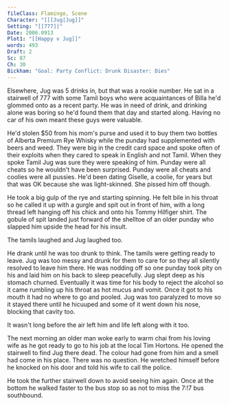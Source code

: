 ```yaml
---
fileClass: Flamingo, Scene
Character: "[[[Jug|Jug]]"
Setting: "[[777]]"
Date: 2006.0913
Plot1: "[[Happy v Jug]]"
words: 493
Draft: 2
Sc: 87
Ch: 30
Bickham: "Goal: Party Conflict: Drunk Disaster: Dies"
---
```

Elsewhere, Jug was 5 drinks in, but that was a rookie number. He sat in a stairwell of 777 with some Tamil boys who were acquaintances of Billa he'd glommed onto as a recent party. He was in need of drink, and drinking alone was boring so he'd found them that day and started along. Having no car of his own meant these guys were valuable. 

He'd stolen $50 from his mom's purse and used it to buy them two bottles of Alberta Premium Rye Whisky while the punday had supplemented with beers and weed. They were big in the credit card space and spoke often of their exploits when they cared to speak in English and not Tamil. When they spoke Tamil Jug was sure they were speaking of him. Punday were all cheats so he wouldn't have been surprised. Punday were all cheats and coolies were all pussies. He'd been dating Giselle, a coolie, for years but that was OK because she was light-skinned. She pissed him off though.

He took a big gulp of the rye and starting spinning. He felt bile in his throat so he called it up with a gurgle and spit out in front of him, with a long thread left hanging off his chick and onto his Tommy Hilfiger shirt. The gobule of spit landed just forward of the shelltoe of an older punday who slapped him upside the head for his insult.

The tamils laughed and Jug laughed too.

He drank until he was too drunk to think. The tamils were getting ready to leave. Jug was too messy and drunk for them to care for so they all silently resolved to leave him there. He was nodding off so one punday took pity on his and laid him on his back to sleep peacefully. Jug slept deep as his stomach churned. Eventually it was time for his body to reject the alcohol so it came rumbling up his throat as hot mucus and vomit. Once it got to his mouth it had no where to go and pooled. Jug was too paralyzed to move so it stayed there until he hicuuped and some of it went down his nose, blocking that cavity too.

It wasn't long before the air left him and life left along with it too.

The next morning an older man woke early to warm chai from his loving wife as he got ready to go to his job at the local Tim Hortons. He opened the stairwell to find Jug there dead. The colour had gone from him and a smell had come in his place. There was no question. He wretched himself before he knocked on his door and told his wife to call the police.

He took the further stairwell down to avoid seeing him again. Once at the bottom he walked faster to the bus stop so as not to miss the 7:!7 bus southbound.